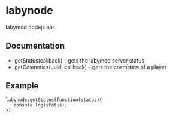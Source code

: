 # labynode
labymod nodejs api

## Documentation
 + getStatus(callback) - gets the labymod server status
 + getCosmetics(uuid, callback) - gets the cosmetics of a player
 
## Example
```
labynode.getStatus(function(status){
   console.log(status);
})
```
